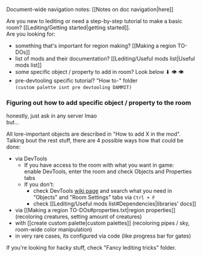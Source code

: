 Document-wide navigation notes: [[Notes on doc navigation|here]]

Are you new to lediting or need a step-by-step tutorial to make a basic room? [[Lediting/Getting started|getting started]].  
Are you looking for:  
- something that's important for region making? [[Making a region TO-DOs]]  
- list of mods and their documentation? [[Lediting/Useful mods list|Useful mods list]]  
- some specific object / property to add in room? Look below ⬇ 👁 👁  
- pre-devtooling specific tutorial? "How to-" folder  
`(custom palette isnt pre devtooling DAMMIT)`

### Figuring out how to add specific object / property to the room  
honestly, just ask in any server lmao  
but...

All lore-important objects are described in "How to add X in the mod".  
Talking bout the rest stuff, there are 4 possible ways how that could be done:  
- via DevTools  
	- If you have access to the room with what you want in game:  
		enable DevTools, enter the room and check Objects and Properties tabs  
	- If you don't:  
		- check DevTools [wiki page](https://rainworldmodding.miraheze.org/wiki/Dev_Tools#Interface_Tabs) and search what you need in "Objects" and "Room Settings" tabs via `Ctrl + F`  
		- check [[Lediting/Useful mods list#Dependencies|libraries' docs]]  
- via [[Making a region TO-DOs#properties.txt|region properties]] (recoloring creatures, setting amount of creatures)  
- with [[create custom palette|custom palettes]] (recoloring pipes / sky, room-wide color manipulation)  
- in very rare cases, its configured via code (like progress bar for gates)

If you're looking for hacky stuff, check "Fancy lediting tricks" folder.